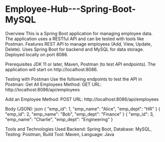 # Employee-Hub---Spring-Boot-MySQL

Overview
This is a Spring Boot application for managing employee data. The application uses a RESTful API and can be tested with tools like Postman.
Features
REST API to manage employees (Add, View, Update, Delete).
Uses Spring Boot for backend and MySQL for data storage.
Deployed locally on port 8086.

Prerequisites
JDK 11 or later,
Maven,
Postman (to test API endpoints).
The application will start on http://localhost:8086.

Testing with Postman
Use the following endpoints to test the API in Postman:
Get All Employees
Method: GET
URL: http://localhost:8086/api/employees

Add an Employee
Method: POST
URL: http://localhost:8086/api/employees

Body (JSON):
json
{
  "emp_id": 1,
  "emp_name": "Alice",
  "emp_dept": "HR"
}
{
  "emp_id": 2,
  "emp_name": "Bob",
  "emp_dept": "Finance"
}
{
  "emp_id": 3,
  "emp_name": "Charlie",
  "emp_dept": "Engineering"
}

Tools and Technologies Used
Backend: Spring Boot,
Database: MySQL,
Testing: Postman,
Build Tool: Maven,
Language: Java





